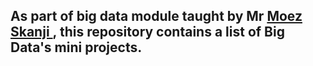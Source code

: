 ## As part of big data module taught by Mr <a href ="https://github.com/mskanji" >Moez Skanji </a>, this repository contains a list of Big Data's mini projects.